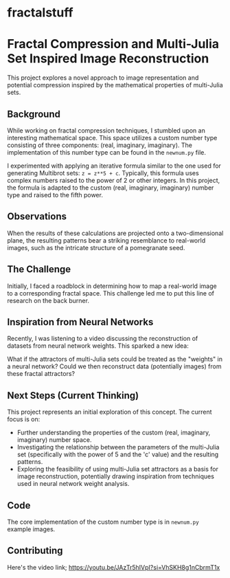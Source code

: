 # fractalstuff
# Fractal Compression and Multi-Julia Set Inspired Image Reconstruction

This project explores a novel approach to image representation and potential compression inspired by the mathematical properties of multi-Julia sets.

## Background

While working on fractal compression techniques, I stumbled upon an interesting mathematical space. This space utilizes a custom number type consisting of three components: (real, imaginary, imaginary). The implementation of this number type can be found in the `newnum.py` file.

I experimented with applying an iterative formula similar to the one used for generating Multibrot sets: `z = z**5 + c`. Typically, this formula uses complex numbers raised to the power of 2 or other integers. In this project, the formula is adapted to the custom (real, imaginary, imaginary) number type and raised to the fifth power.

## Observations

When the results of these calculations are projected onto a two-dimensional plane, the resulting patterns bear a striking resemblance to real-world images, such as the intricate structure of a pomegranate seed.

## The Challenge

Initially, I faced a roadblock in determining how to map a real-world image to a corresponding fractal space. This challenge led me to put this line of research on the back burner.

## Inspiration from Neural Networks

Recently, I was listening to a video discussing the reconstruction of datasets from neural network weights. This sparked a new idea:

What if the attractors of multi-Julia sets could be treated as the "weights" in a neural network? Could we then reconstruct data (potentially images) from these fractal attractors?

## Next Steps (Current Thinking)

This project represents an initial exploration of this concept. The current focus is on:

* Further understanding the properties of the custom (real, imaginary, imaginary) number space.
* Investigating the relationship between the parameters of the multi-Julia set (specifically with the power of 5 and the 'c' value) and the resulting patterns.
* Exploring the feasibility of using multi-Julia set attractors as a basis for image reconstruction, potentially drawing inspiration from techniques used in neural network weight analysis.

## Code

The core implementation of the custom number type is in `newnum.py`
example images.

## Contributing
Here's the video link; https://youtu.be/JAzTr5hIVpI?si=VhSKH8g1nCbrmT1x
